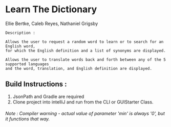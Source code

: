 # Learn The Dictionary 

Ellie Bertke, Caleb Reyes, Nathaniel Grigsby

    Description :

    Allows the user to request a random word to learn or to search for an English word,
    for which the English definition and a list of synonyms are displayed. 

    Allows the user to translate words back and forth between any of the 5 supported languages 
    and the word, translation, and English definition are displayed.


## Build Instructions :
  1. JsonPath and Gradle are required
  2. Clone project into intelliJ and run from the CLI or GUIStarter Class.

###### Note : Compiler warning - actual value of parameter 'min' is always '0', but it functions that way.
        
